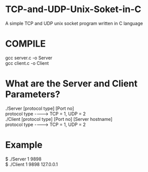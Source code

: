 # TCP-and-UDP-Unix-Soket-in-C
A simple TCP and UDP unix socket program written in C language
# COMPILE
gcc server.c -o Server  
gcc client.c -o Client
# What are the Server and Client Parameters?
./Server [protocol type] [Port no]  
protocol type ----> TCP = 1, UDP = 2  
./Client [protocol type] [Port no] [Server hostname]   
protocol type ----> TCP = 1, UDP = 2  
# Example 
$ ./Server 1 9898  
$ ./Client 1 9898  127.0.0.1  
